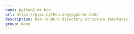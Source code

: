 ```yaml
---
name: python2-mr.bob
url: https://pypi.python.org/pypi/mr.bob/
description: Bob renders directory structure templates.
group: None
---
```

